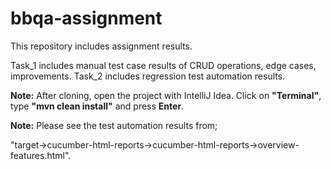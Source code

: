 # bbqa-assignment
This repository includes assignment results.

Task_1 includes manual test case results of CRUD operations, edge cases, improvements.
Task_2 includes regression test automation results.

**Note:** After cloning, open the project with IntelliJ Idea. Click on **"Terminal"**, type **"mvn clean install"** and press **Enter**.

**Note:** Please see the test automation results from; 

"target->cucumber-html-reports->cucumber-html-reports->overview-features.html".
